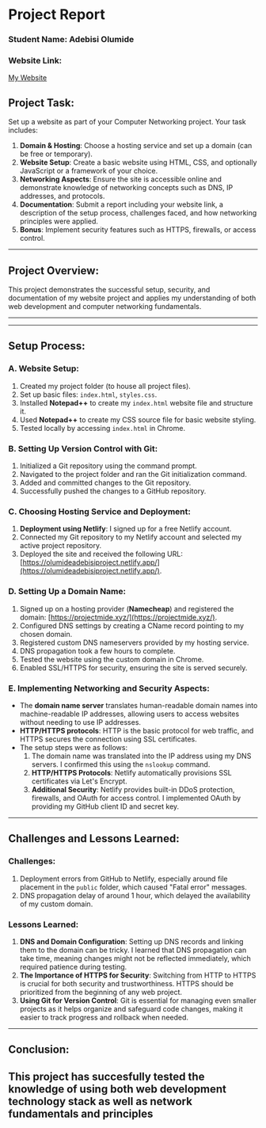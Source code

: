 # Project Report

### Student Name: Adebisi Olumide 
### Website Link:
[My Website](https://olumideadebisiproject.netlify.app/) 

## Project Task:

Set up a website as part of your Computer Networking project. Your task includes:

1. **Domain & Hosting**: Choose a hosting service and set up a domain (can be free or temporary).
2. **Website Setup**: Create a basic website using HTML, CSS, and optionally JavaScript or a framework of your choice.
3. **Networking Aspects**: Ensure the site is accessible online and demonstrate knowledge of networking concepts such as DNS, IP addresses, and protocols.
4. **Documentation**: Submit a report including your website link, a description of the setup process, challenges faced, and how networking principles were applied.
5. **Bonus**: Implement security features such as HTTPS, firewalls, or access control.

---

## Project Overview:

This project demonstrates the successful setup, security, and documentation of my website project and applies my understanding of both web development and computer networking fundamentals.

---



---

## Setup Process:

### A. Website Setup:
1. Created my project folder (to house all project files).
2. Set up basic files: `index.html`, `styles.css`.
3. Installed **Notepad++** to create my `index.html` website file and structure it.
4. Used **Notepad++** to create my CSS source file for basic website styling.
5. Tested locally by accessing `index.html` in Chrome.

### B. Setting Up Version Control with Git:
1. Initialized a Git repository using the command prompt.
2. Navigated to the project folder and ran the Git initialization command.
3. Added and committed changes to the Git repository.
4. Successfully pushed the changes to a GitHub repository.

### C. Choosing Hosting Service and Deployment:
1. **Deployment using Netlify**: I signed up for a free Netlify account.
2. Connected my Git repository to my Netlify account and selected my active project repository.
3. Deployed the site and received the following URL: [https://olumideadebisiproject.netlify.app/](https://olumideadebisiproject.netlify.app/).

### D. Setting Up a Domain Name:
1. Signed up on a hosting provider (**Namecheap**) and registered the domain: [https://projectmide.xyz/](https://projectmide.xyz/).
2. Configured DNS settings by creating a CName record pointing to my chosen domain.
3. Registered custom DNS nameservers provided by my hosting service.
4. DNS propagation took a few hours to complete.
5. Tested the website using the custom domain in Chrome.
6. Enabled SSL/HTTPS for security, ensuring the site is served securely.

### E. Implementing Networking and Security Aspects:
- The **domain name server** translates human-readable domain names into machine-readable IP addresses, allowing users to access websites without needing to use IP addresses.
- **HTTP/HTTPS protocols**: HTTP is the basic protocol for web traffic, and HTTPS secures the connection using SSL certificates.
- The setup steps were as follows:
  1. The domain name was translated into the IP address using my DNS servers. I confirmed this using the `nslookup` command.
  2. **HTTP/HTTPS Protocols**: Netlify automatically provisions SSL certificates via Let's Encrypt.
  3. **Additional Security**: Netlify provides built-in DDoS protection, firewalls, and OAuth for access control. I implemented OAuth by providing my GitHub client ID and secret key.

---

## Challenges and Lessons Learned:

### Challenges:
1. Deployment errors from GitHub to Netlify, especially around file placement in the `public` folder, which caused "Fatal error" messages.
2. DNS propagation delay of around 1 hour, which delayed the availability of my custom domain.

### Lessons Learned:
1. **DNS and Domain Configuration**: Setting up DNS records and linking them to the domain can be tricky. I learned that DNS propagation can take time, meaning changes might not be reflected immediately, which required patience during testing.
2. **The Importance of HTTPS for Security**: Switching from HTTP to HTTPS is crucial for both security and trustworthiness. HTTPS should be prioritized from the beginning of any web project.
3. **Using Git for Version Control**: Git is essential for managing even smaller projects as it helps organize and safeguard code changes, making it easier to track progress and rollback when needed.

---

## Conclusion:

This project has succesfully tested the knowledge of using both web development technology stack as well as network fundamentals and principles
---
